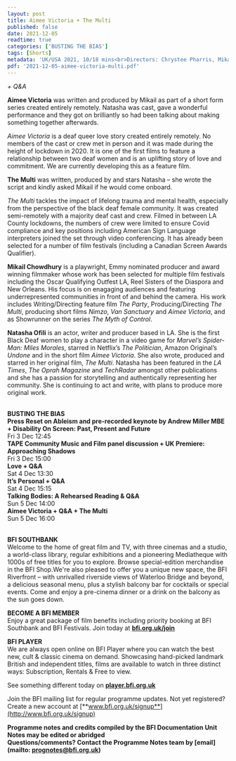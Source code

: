 ```yaml
---
layout: post
title: Aimee Victoria + The Multi
published: false
date: 2021-12-05
readtime: true
categories: ['BUSTING THE BIAS']
tags: [Shorts]
metadata: 'UK/USA 2021, 10/18 mins<br>Directors: Chrystee Pharris, Mikail Chowdhury, Storm Smith'
pdf: '2021-12-05-aimee-victoria-multi.pdf'
---
```


_+ Q&A_

**Aimee Victoria** was written and produced by Mikail as part of a short form series created entirely remotely. Natasha was cast, gave a wonderful performance and they got on brilliantly so had been talking about making something together afterwards.

_Aimee Victoria_ is a deaf queer love story created entirely remotely. No members of the cast or crew met in person and it was made during the height of lockdown in 2020. It is one of the first films to feature a relationship between two deaf women and is an uplifting story of love and commitment.  We are currently developing this as a feature film.  

**The Multi** was written, produced by and stars Natasha – she wrote the script and kindly asked Mikail if he would come onboard.

_The Multi_ tackles the impact of lifelong trauma and mental health, especially from the perspective of the black deaf female community. It was created semi-remotely with a majority deaf cast and crew. Filmed in between LA County lockdowns, the numbers of crew were limited to ensure Covid compliance and key positions including American Sign Language interpreters joined the set through video conferencing. It has already been selected for a number of film festivals (including a Canadian Screen Awards Qualifier).

**Mikail Chowdhury** is a playwright, Emmy nominated producer and award winning filmmaker whose work has been selected for multiple film festivals including the Oscar Qualifying Outfest LA, Reel Sisters of the Diaspora and New Orleans. His focus is on enagaging audiences and featuring underrepresented communities in front of and behind the camera. His work includes Writing/Directing feature film  _The Party_, Producing/Directing _The Multi_, producing short films _Nimzo_, _Van Sanctuary_ and _Aimee Victoria_, and as Showrunner on the series _The Myth of Control_.

**Natasha Ofili** is an actor, writer and producer based in LA. She is the first Black Deaf women to play a character in a video game for _Marvel’s Spider-Man: Miles Morales_, starred in Netflix’s _The Politician_, Amazon Original’s _Undone_ and in the short film _Aimee Victoria_. She also wrote, produced and starred in her original film, _The Multi_. Natasha has been featured in the _LA Times_, _The Oprah Magazine_ and _TechRadar_ amongst other publications and she has a passion for storytelling and authentically representing her community. She is continuing to act and write, with plans to produce more original work.
<br><br>

**BUSTING THE BIAS**<br>
**Press Reset on Ableism  and pre-recorded keynote by Andrew Miller MBE + Disability On Screen: Past, Present and Future**<br>
Fri 3 Dec 12:45<br>
**TAPE Community Music and Film panel discussion  + UK Premiere: Approaching Shadows**<br>
Fri 3 Dec 15:00<br>
**Love + Q&A**<br>
Sat 4 Dec 13:30<br>
**It’s Personal + Q&A**<br>
Sat 4 Dec 15:15<br>
**Talking Bodies:  A Rehearsed Reading  & Q&A**<br>
Sun 5 Dec 14:00<br>
**Aimee Victoria + Q&A  + The Multi**<br>
Sun 5 Dec 16:00<br>
<br>

**BFI SOUTHBANK**  
Welcome to the home of great film and TV, with three cinemas and a studio, a world-class library, regular exhibitions and a pioneering Mediatheque with 1000s of free titles for you to explore. Browse special-edition merchandise in the BFI Shop.We&#39;re also pleased to offer you a unique new space, the BFI Riverfront – with unrivalled riverside views of Waterloo Bridge and beyond, a delicious seasonal menu, plus a stylish balcony bar for cocktails or special events. Come and enjoy a pre-cinema dinner or a drink on the balcony as the sun goes down.  

**BECOME A BFI MEMBER**  
Enjoy a great package of film benefits including priority booking at BFI Southbank and BFI Festivals. Join today at [**bfi.org.uk/join**](http://www.bfi.org.uk/join)  

**BFI PLAYER**  
 We are always open online on BFI Player where you can watch the best new, cult &amp; classic cinema on demand. Showcasing hand-picked landmark British and independent titles, films are available to watch in three distinct ways: Subscription, Rentals &amp; Free to view.  

See something different today on [**player.bfi.org.uk**](https://player.bfi.org.uk)  

Join the BFI mailing list for regular programme updates. Not yet registered? Create a new account at [**www.bfi.org.uk/signup**](http://www.bfi.org.uk/signup)

**Programme notes and credits compiled by the BFI Documentation Unit  
Notes may be edited or abridged  
Questions/comments? Contact the Programme Notes team by [email](mailto: prognotes@bfi.org.uk)**

<!--stackedit_data:
eyJoaXN0b3J5IjpbLTYxNDE3NDM3Nl19
-->
